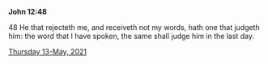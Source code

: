 **John 12:48**

48 He that rejecteth me, and receiveth not my words, hath one that judgeth him: the word that I have spoken, the same shall judge him in the last day.

[Thursday 13-May, 2021](https://t.me/s/daily_scripture)
